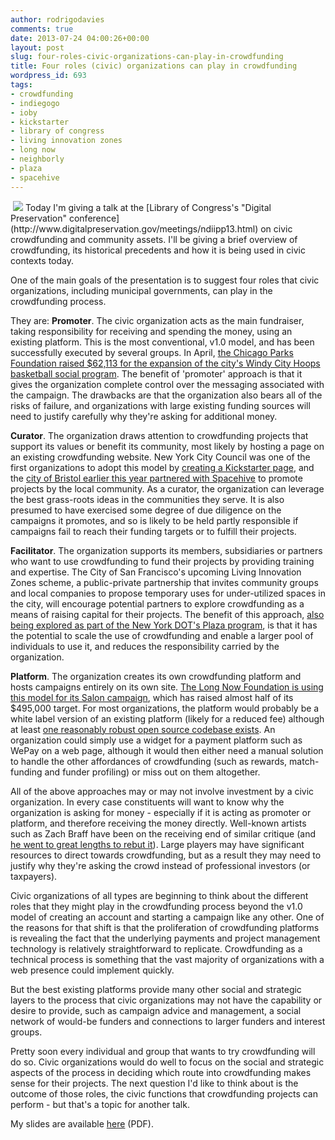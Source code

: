 ```yaml
---
author: rodrigodavies
comments: true
date: 2013-07-24 04:00:26+00:00
layout: post
slug: four-roles-civic-organizations-can-play-in-crowdfunding
title: Four roles (civic) organizations can play in crowdfunding
wordpress_id: 693
tags:
- crowdfunding
- indiegogo
- ioby
- kickstarter
- library of congress
- living innovation zones
- long now
- neighborly
- plaza
- spacehive
---
```


<img src="" class="largeimg" alt="">


<img src="/blog/wp-content/uploads/2013/07/four_roles_crowdfunding-580x451.png" class="nocircle">
Today I'm giving a talk at the [Library of Congress's "Digital Preservation" conference](http://www.digitalpreservation.gov/meetings/ndiipp13.html) on civic crowdfunding and community assets. I'll be giving a brief overview of crowdfunding, its historical precedents and how it is being used in civic contexts today.

One of the main goals of the presentation is to suggest four roles that civic organizations, including municipal governments, can play in the crowdfunding process.

They are:
**Promoter**. The civic organization acts as the main fundraiser, taking responsibility for receiving and spending the money, using an existing platform. This is the most conventional, v1.0 model, and has been successfully executed by several groups. In April, [the Chicago Parks Foundation raised $62,113 for the expansion of the city's Windy City Hoops basketball social program](http://www.indiegogo.com/projects/windy-city-hoops/x/3984511). The benefit of 'promoter' approach is that it gives the organization complete control over the messaging associated with the campaign. The drawbacks are that the organization also bears all of the risks of failure, and organizations with large existing funding sources will need to justify carefully why they're asking for additional money.

**Curator**. The organization draws attention to crowdfunding projects that support its values or benefit its community, most likely by hosting a page on an existing crowdfunding website. New York City Council was one of the first organizations to adopt this model by [creating a Kickstarter page](http://www.kickstarter.com/NYC), and the [city of Bristol earlier this year partnered with Spacehive](http://www.guardian.co.uk/local-government-network/2013/may/29/crowdfunding-way-forward-for-councils) to promote projects by the local community. As a curator, the organization can leverage the best grass-roots ideas in the communities they serve. It is also presumed to have exercised some degree of due diligence on the campaigns it promotes, and so is likely to be held partly responsible if campaigns fail to reach their funding targets or to fulfill their projects.

**Facilitator**. The organization supports its members, subsidiaries or partners who want to use crowdfunding to fund their projects by providing training and expertise. The City of San Francisco's upcoming Living Innovation Zones scheme, a public-private partnership that invites community groups and local companies to propose temporary uses for under-utilized spaces in the city, will encourage potential partners to explore crowdfunding as a means of raising capital for their projects. The benefit of this approach, [also being explored as part of the New York DOT's Plaza program](http://rodrigodavies.com/blog/2013/06/15/where-does-civic-crowdfunding-fit-on-a-city-roadmap/), is that it has the potential to scale the use of crowdfunding and enable a larger pool of individuals to use it, and reduces the responsibility carried by the organization.

**Platform**. The organization creates its own crowdfunding platform and hosts campaigns entirely on its own site. [The Long Now Foundation is using this model for its Salon campaign](https://longnow.org/salon/), which has raised almost half of its $495,000 target. For most organizations, the platform would probably be a white label version of an existing platform (likely for a reduced fee) although at least [one reasonably robust open source codebase exists](http://www.crowdhoster.com/). An organization could simply use a widget for a payment platform such as WePay on a web page, although it would then either need a manual solution to handle the other affordances of crowdfunding (such as rewards, match-funding and funder profiling) or miss out on them altogether.

All of the above approaches may or may not involve investment by a civic organization. In every case constituents will want to know why the organization is asking for money - especially if it is acting as promoter or platform, and therefore receiving the money directly. Well-known artists such as Zach Braff have been on the receiving end of similar critique (and [he went to great lengths to rebut it](http://www.youtube.com/watch?v=j1LY3C0Rbr8#!)). Large players may have significant resources to direct towards crowdfunding, but as a result they may need to justify why they're asking the crowd instead of professional investors (or taxpayers).

Civic organizations of all types are beginning to think about the different roles that they might play in the crowdfunding process beyond the v1.0 model of creating an account and starting a campaign like any other. One of the reasons for that shift is that the proliferation of crowdfunding platforms is revealing the fact that the underlying payments and project management technology is relatively straightforward to replicate. Crowdfunding as a technical process is something that the vast majority of organizations with a web presence could implement quickly.

But the best existing platforms provide many other social and strategic layers to the process that civic organizations may not have the capability or desire to provide, such as campaign advice and management, a social network of would-be funders and connections to larger funders and interest groups.

Pretty soon every individual and group that wants to try crowdfunding will do so. Civic organizations would do well to focus on the social and strategic aspects of the process in deciding which route into crowdfunding makes sense for their projects. The next question I'd like to think about is the outcome of those roles, the civic functions that crowdfunding projects can perform - but that's a topic for another talk.

My slides are available [here](/blog/civic-crowdfunding/LoC_presentation_RD.pdf) (PDF).
